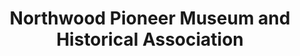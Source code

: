 ---
layout: repo
title: "Northwood Pioneer Museum and Historical Association"
id: 6520
permalink: repos/6520/
---
